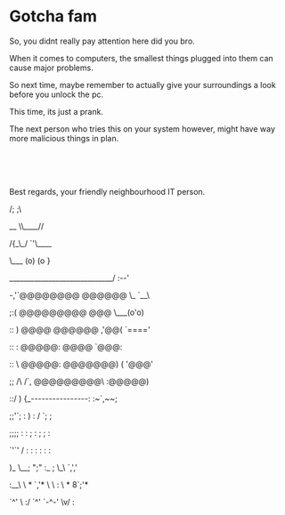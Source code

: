 <!DOCTYPE html>
<html>
<body>
<h1>Gotcha fam</h1>
<p>So, you didnt really pay attention here did you bro.</p>
<p>When it comes to computers, the smallest things plugged into them can cause major problems.</p>
<p>So next time, maybe remember to actually give your surroundings a look before you unlock the pc.</p>
<p>This time, its just a prank.</p>
<p>The next person who tries this on your system however, might have way more malicious things in plan.</p>
<br>
<br>
<br>
<p>Best regards, your friendly neighbourhood IT person.</p>
<p>
<p>                                    /;    ;\ </p>
<p>                                __  \\____// </p>
<p>                                /{_\_/   `'\____ </p>
<p>                               \___   (o)  (o  } </p>
<p>    _____________________________/          :--' </p>
<p>  -,'`@@@@@@@@       @@@@@@         \_    `__\ </p>
<p>;:(  @@@@@@@@@        @@@             \___(o'o) </p>
<p>:: )  @@@@          @@@@@@        ,'@@(  `====' </p>
<p> :: : @@@@@:          @@@@         `@@@: </p>
<p> :: \  @@@@@:       @@@@@@@)    (  '@@@' </p>
<p>;; /\      /`,    @@@@@@@@@\   :@@@@@) </p>
<p> ::/  )    {_----------------:  :~`,~~; </p>
<p>;;'`; :   )                  :  / `; ; </p>
<p>;;;; : :   ;                  :  ;  ; : </p>
<p>`'`' / :  :                   :  :  : : </p>
<p>   )_ \__;      ";"          :_ ;  \_\       `,',' </p>
<p>   :__\  \    * `,'*         \  \  :  \   *  8`;'* </p>
<p>       `^'     \ :/           `^'  `-^-'   \v/ : </p>
</p>
</body>
</html>
